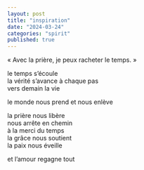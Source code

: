 ```yaml
---
layout: post
title: "inspiration"
date: "2024-03-24"
categories: "spirit"
published: true
---
```


« Avec la prière, je peux racheter le temps. »

le temps s’écoule  
la vérité s’avance à chaque pas  
vers demain la vie  

le monde nous prend et nous enlève  

la prière nous libère  
nous arrête en chemin  
à la merci du temps  
la grâce nous soutient  
la paix nous éveille  

et l’amour regagne tout  
